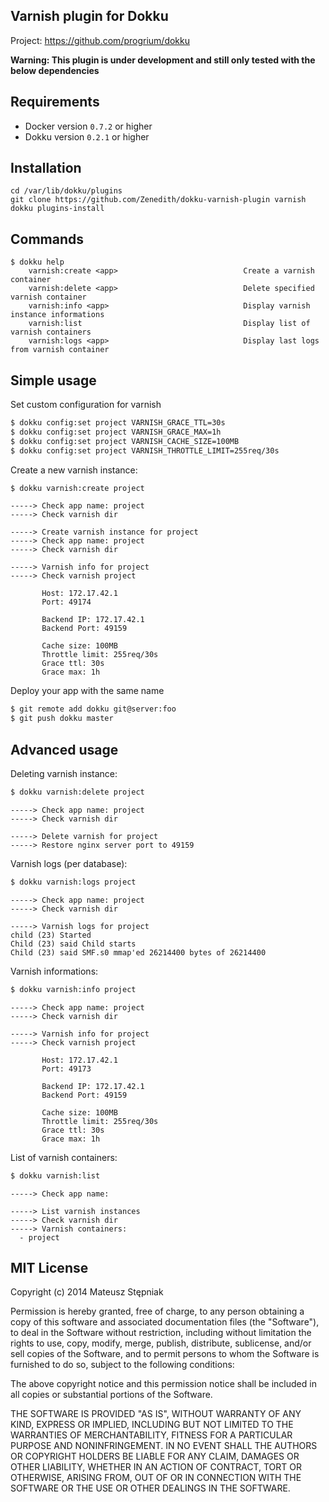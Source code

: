 Varnish plugin for Dokku
---------------------------

Project: https://github.com/progrium/dokku

**Warning: This plugin is under development and still only tested with the below dependencies**

Requirements
------------
* Docker version `0.7.2` or higher
* Dokku version `0.2.1` or higher

Installation
------------
```
cd /var/lib/dokku/plugins
git clone https://github.com/Zenedith/dokku-varnish-plugin varnish
dokku plugins-install
```


Commands
--------
```
$ dokku help
    varnish:create <app>                            Create a varnish container
    varnish:delete <app>                            Delete specified varnish container
    varnish:info <app>                              Display varnish instance informations
    varnish:list                                    Display list of varnish containers
    varnish:logs <app>                              Display last logs from varnish container
```

Simple usage
------------

Set custom configuration for varnish

```bash
$ dokku config:set project VARNISH_GRACE_TTL=30s
$ dokku config:set project VARNISH_GRACE_MAX=1h
$ dokku config:set project VARNISH_CACHE_SIZE=100MB
$ dokku config:set project VARNISH_THROTTLE_LIMIT=255req/30s
```

Create a new varnish instance:

```bash
$ dokku varnish:create project
```

```
-----> Check app name: project
-----> Check varnish dir

-----> Create varnish instance for project
-----> Check app name: project
-----> Check varnish dir

-----> Varnish info for project
-----> Check varnish project

       Host: 172.17.42.1
       Port: 49174

       Backend IP: 172.17.42.1
       Backend Port: 49159

       Cache size: 100MB
       Throttle limit: 255req/30s
       Grace ttl: 30s
       Grace max: 1h
```

Deploy your app with the same name

```bash
$ git remote add dokku git@server:foo
$ git push dokku master
```


Advanced usage
--------------

Deleting varnish instance:

```bash
$ dokku varnish:delete project
```

```
-----> Check app name: project
-----> Check varnish dir

-----> Delete varnish for project
-----> Restore nginx server port to 49159
```

Varnish logs (per database):

```bash
$ dokku varnish:logs project
```

```
-----> Check app name: project
-----> Check varnish dir

-----> Varnish logs for project
child (23) Started
Child (23) said Child starts
Child (23) said SMF.s0 mmap'ed 26214400 bytes of 26214400
```

Varnish informations:

```bash
$ dokku varnish:info project
```

```
-----> Check app name: project
-----> Check varnish dir

-----> Varnish info for project
-----> Check varnish project

       Host: 172.17.42.1
       Port: 49173

       Backend IP: 172.17.42.1
       Backend Port: 49159

       Cache size: 100MB
       Throttle limit: 255req/30s
       Grace ttl: 30s
       Grace max: 1h
```

List of varnish containers:

```bash
$ dokku varnish:list
```

```
-----> Check app name:

-----> List varnish instances
-----> Check varnish dir
-----> Varnish containers:
  - project
```



MIT License
-------

Copyright (c) 2014 Mateusz Stępniak


Permission is hereby granted, free of charge, to any person obtaining a copy of this software and associated documentation files (the "Software"), to deal in the Software without restriction, including without limitation the rights to use, copy, modify, merge, publish, distribute, sublicense, and/or sell copies of the Software, and to permit persons to whom the Software is furnished to do so, subject to the following conditions:

The above copyright notice and this permission notice shall be included in all copies or substantial portions of the Software.

THE SOFTWARE IS PROVIDED "AS IS", WITHOUT WARRANTY OF ANY KIND, EXPRESS OR IMPLIED, INCLUDING BUT NOT LIMITED TO THE WARRANTIES OF MERCHANTABILITY, FITNESS FOR A PARTICULAR PURPOSE AND NONINFRINGEMENT. IN NO EVENT SHALL THE AUTHORS OR COPYRIGHT HOLDERS BE LIABLE FOR ANY CLAIM, DAMAGES OR OTHER LIABILITY, WHETHER IN AN ACTION OF CONTRACT, TORT OR OTHERWISE, ARISING FROM, OUT OF OR IN CONNECTION WITH THE SOFTWARE OR THE USE OR OTHER DEALINGS IN THE SOFTWARE.